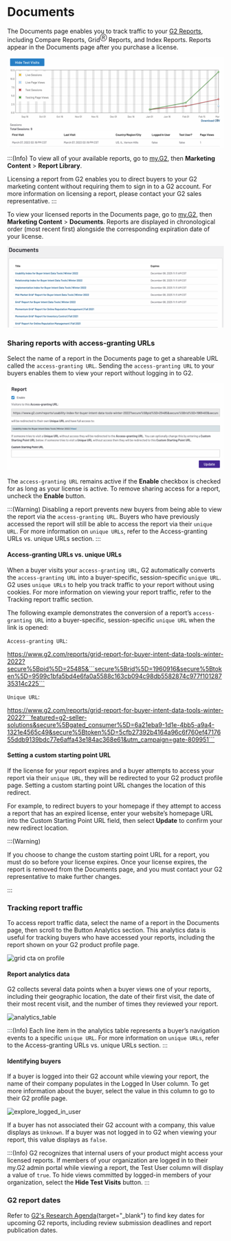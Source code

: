 <!-- 85dde766-06ad-46b7-a900-4d8f5ebc1cd1 -->
# Documents

The Documents page enables you to track traffic to your [G2 Reports](https://sell.g2.com/reports), including Compare Reports, Grid<sup>Ⓡ</sup> Reports, and Index Reports. Reports appear in the Documents page after you purchase a license. 

![button analytics](https://github.com/g2-documentation/images/blob/654e4191b3902913a137d8104e3fa82bddcd7e11/button_analytics.png?raw=true "button analytics")


:::(Info)
To view all of your available reports, go to [my.G2](https://my.g2.com/~/reports_library), then **Marketing Content** > **Report Library**.

Licensing a report from G2 enables you to direct buyers to your G2 marketing content without requiring them to sign in to a G2 account. For more information on licensing a report, please contact your G2 sales representative.
:::

To view your licensed reports in the Documents page, go to [my.G2](https://my.g2.com/~/documents), then **Marketing Content** > **Documents**. Reports are displayed in chronological order (most recent first) alongside the corresponding expiration date of your license. 

![documents](https://raw.githubusercontent.com/g2-documentation/images/654e4191b3902913a137d8104e3fa82bddcd7e11/documents_list.png?raw=true "documents list")


### Sharing reports with access-granting URLs

Select the name of a report in the Documents page to get a shareable URL called the ```access-granting URL```. Sending the ```access-granting URL``` to your buyers enables them to view your report without logging in to G2.

![access_URL](https://github.com/g2-documentation/images/blob/main/access_url.png?raw=true "access_url")

The ```access-granting URL``` remains active if the **Enable** checkbox is checked for as long as your license is active. To remove sharing access for a report, uncheck the **Enable** button. 


:::(Warning)
Disabling a report prevents new buyers from being able to view the report via the ```access-granting URL```. Buyers who have previously accessed the report will still be able to access the report via their ```unique URL```. For more information on ```unique URLs```, refer to the Access-granting URLs vs. unique URLs section.
:::


#### Access-granting URLs vs. unique URLs

When a buyer visits your ```access-granting URL```, G2 automatically converts the ```access-granting URL``` into a buyer-specific, session-specific ```unique URL```. G2 uses ```unique URLs``` to help you track traffic to your report without using cookies. For more information on viewing your report traffic, refer to the Tracking report traffic section. 

The following example demonstrates the conversion of a report’s ```access-granting URL``` into a buyer-specific, session-specific ```unique URL``` when the link is opened:

```Access-granting URL```:

https://www.g2.com/reports/grid-report-for-buyer-intent-data-tools-winter-2022?secure%5Bpid%5D=25485&```secure%5Brid%5D=1960916&secure%5Btoken%5D=9599c1bfa5bd4e6fa0a5588c163cb094c98db5582874c977f10128735314c225```

```Unique URL```:

https://www.g2.com/reports/grid-report-for-buyer-intent-data-tools-winter-2022?```featured=g2-seller-solutions&secure%5Bgated_consumer%5D=6a21eba9-1d1e-4bb5-a9a4-1321e4565c49&secure%5Btoken%5D=5cfb27392b4164a96c6f760ef4717655ddb9139bdc77e6affa43e184ac368e61&utm_campaign=gate-809951```


#### Setting a custom starting point URL

If the license for your report expires and a buyer attempts to access your report via their ```unique URL```, they will be redirected to your G2 product profile page. Setting a custom starting point URL changes the location of this redirect. 

For example, to redirect buyers to your homepage if they attempt to access a report that has an expired license, enter your website’s homepage URL into the Custom Starting Point URL field, then select **Update** to confirm your new redirect location.

:::(Warning)

If you choose to change the custom starting point URL for a report, you must do so before your license expires. Once your license expires, the report is removed from the Documents page, and you must contact your G2 representative to make further changes.

:::


### Tracking report traffic 

To access report traffic data, select the name of a report in the Documents page, then scroll to the Button Analytics section. This analytics data is useful for tracking buyers who have accessed your reports, including the report shown on your G2 product profile page. 

![grid cta on profile](https://raw.githubusercontent.com/g2-documentation/images/654e4191b3902913a137d8104e3fa82bddcd7e11/grid_cta_on_profile.png "grid cta on profile")

#### Report analytics data

G2 collects several data points when a buyer views one of your reports, including their geographic location, the date of their first visit, the date of their most recent visit, and the number of times they reviewed your report. 

![analytics_table](https://raw.githubusercontent.com/g2-documentation/images/654e4191b3902913a137d8104e3fa82bddcd7e11/analytics_table.png "analytics table")

:::(Info)
Each line item in the analytics table represents a buyer’s navigation events to a specific ```unique URL```. For more information on ```unique URLs```, refer to the Access-granting URLs vs. unique URLs section.
:::


#### Identifying buyers

If a buyer is logged into their G2 account while viewing your report, the name of their company populates in the Logged In User column. To get more information about the buyer, select the value in this column to go to their G2 profile page.

![explore_logged_in_user](https://raw.githubusercontent.com/g2-documentation/images/654e4191b3902913a137d8104e3fa82bddcd7e11/explore_logged_in_user.gif "explore logged-in user")

If a buyer has not associated their G2 account with a company, this value displays as ```Unknown```. If a buyer was not logged in to G2 when viewing your report, this value displays as ```false```.

:::(Info)
G2 recognizes that internal users of your product might access your licensed reports. If members of your organization are logged in to their my.G2 admin portal while viewing a report, the Test User column will display a value of ```true```. To hide views committed by logged-in members of your organization, select the **Hide Test Visits** button.
:::

### G2 report dates
Refer to [G2's Research Agenda](https://research.g2.com/methodology/research-agenda){target="_blank"} to find key dates for upcoming G2 reports, including review submission deadlines and report publication dates.
